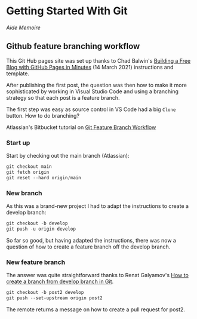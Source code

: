 Getting Started With Git
======================== 
*Aide Memoire* 

## Github feature branching workflow

This Git Hub pages site was set up thanks to Chad Balwin's [Building a Free Blog with GitHub Pages in Minutes](https://chadbaldwin.net/2021/03/14/how-to-build-a-sql-blog.html) (14 March 2021) instructions and template. 

After publishing the first post, the question was then how to make it more sophisticated by working in Visual Studio Code and using a branching strategy so that each post is a feature branch. 

The first step was easy as source control in VS Code had a big `Clone` button. How to do branching? 

Atlassian's Bitbucket tutorial on [Git Feature Branch Workflow](https://www.atlassian.com/git/tutorials/comparing-workflows/feature-branch-workflow) 

### Start up 
Start by checking out the main branch (Atlassian): 

```powershell 
git checkout main
git fetch origin 
git reset --hard origin/main
``` 

### New branch
As this was a brand-new project I had to adapt the instructions to create a develop branch: 

```powershell 
git checkout -b develop 
git push -u origin develop
``` 

So far so good, but having adapted the instructions, there was now a question of how to create a feature branch off the develop branch. 

### New feature branch 
The answer was quite straightforward thanks to Renat Galyamov's [How to create a branch from develop branch in Git](https://renatello.com/create-branch-from-another-branch-in-git/#how-to-create-a-branch-from-develop-branch-in-git). 

```powershell 
git checkout -b post2 develop 
git push --set-upstream origin post2 
``` 

The remote returns a message on how to create a pull request for post2. 


